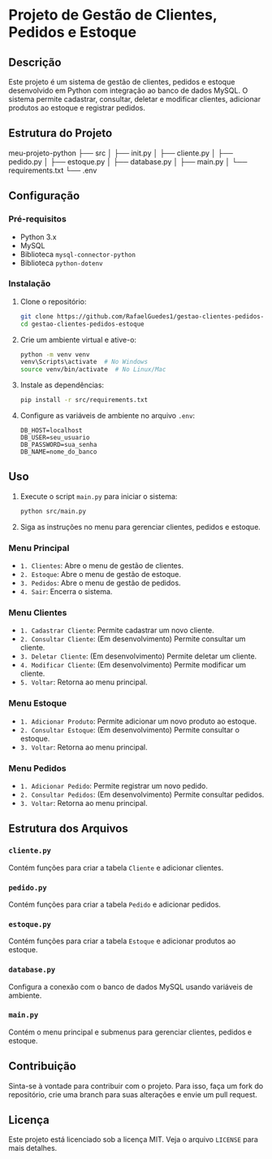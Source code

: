 # Projeto de Gestão de Clientes, Pedidos e Estoque

## Descrição
Este projeto é um sistema de gestão de clientes, pedidos e estoque desenvolvido em Python com integração ao banco de dados MySQL. O sistema permite cadastrar, consultar, deletar e modificar clientes, adicionar produtos ao estoque e registrar pedidos.

## Estrutura do Projeto


meu-projeto-python ├── src │ ├── init.py │ ├── cliente.py │ ├── pedido.py │ ├── estoque.py │ ├── database.py │ ├── main.py │ └── requirements.txt └── .env



## Configuração

### Pré-requisitos
- Python 3.x
- MySQL
- Biblioteca `mysql-connector-python`
- Biblioteca `python-dotenv`

### Instalação
1. Clone o repositório:
    ```sh
    git clone https://github.com/RafaelGuedes1/gestao-clientes-pedidos-estoque.git
    cd gestao-clientes-pedidos-estoque
    ```

2. Crie um ambiente virtual e ative-o:
    ```sh
    python -m venv venv
    venv\Scripts\activate  # No Windows
    source venv/bin/activate  # No Linux/Mac
    ```

3. Instale as dependências:
    ```sh
    pip install -r src/requirements.txt
    ```

4. Configure as variáveis de ambiente no arquivo `.env`:
    ```plaintext
    DB_HOST=localhost
    DB_USER=seu_usuario
    DB_PASSWORD=sua_senha
    DB_NAME=nome_do_banco
    ```

## Uso
1. Execute o script `main.py` para iniciar o sistema:
    ```sh
    python src/main.py
    ```

2. Siga as instruções no menu para gerenciar clientes, pedidos e estoque.

### Menu Principal
- `1. Clientes`: Abre o menu de gestão de clientes.
- `2. Estoque`: Abre o menu de gestão de estoque.
- `3. Pedidos`: Abre o menu de gestão de pedidos.
- `4. Sair`: Encerra o sistema.

### Menu Clientes
- `1. Cadastrar Cliente`: Permite cadastrar um novo cliente.
- `2. Consultar Cliente`: (Em desenvolvimento) Permite consultar um cliente.
- `3. Deletar Cliente`: (Em desenvolvimento) Permite deletar um cliente.
- `4. Modificar Cliente`: (Em desenvolvimento) Permite modificar um cliente.
- `5. Voltar`: Retorna ao menu principal.

### Menu Estoque
- `1. Adicionar Produto`: Permite adicionar um novo produto ao estoque.
- `2. Consultar Estoque`: (Em desenvolvimento) Permite consultar o estoque.
- `3. Voltar`: Retorna ao menu principal.

### Menu Pedidos
- `1. Adicionar Pedido`: Permite registrar um novo pedido.
- `2. Consultar Pedidos`: (Em desenvolvimento) Permite consultar pedidos.
- `3. Voltar`: Retorna ao menu principal.

## Estrutura dos Arquivos

### `cliente.py`
Contém funções para criar a tabela `Cliente` e adicionar clientes.

### `pedido.py`
Contém funções para criar a tabela `Pedido` e adicionar pedidos.

### `estoque.py`
Contém funções para criar a tabela `Estoque` e adicionar produtos ao estoque.

### `database.py`
Configura a conexão com o banco de dados MySQL usando variáveis de ambiente.

### `main.py`
Contém o menu principal e submenus para gerenciar clientes, pedidos e estoque.

## Contribuição
Sinta-se à vontade para contribuir com o projeto. Para isso, faça um fork do repositório, crie uma branch para suas alterações e envie um pull request.

## Licença
Este projeto está licenciado sob a licença MIT. Veja o arquivo `LICENSE` para mais detalhes.

